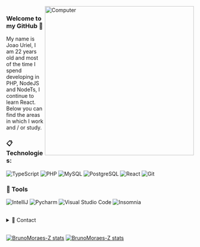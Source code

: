 <img src="https://raw.githubusercontent.com/MicaelliMedeiros/micaellimedeiros/master/image/computer-illustration.png" min-width="400px" max-width="400px" width="400px" align="right" alt="Computer">

### Welcome to my GitHub 🎇
My name is Joao Uriel, I am 22 years old and most of the time I spend developing in PHP, NodeJS and NodeTs, I continue to learn React. Below you can find the areas in which I work and / or study.

### :clipboard: Technologies:


  ![TypeScript](https://img.shields.io/badge/TypeScript-007ACC?style=for-the-badge&logo=typescript&logoColor=white)
  ![PHP](https://img.shields.io/badge/TypeScript-007ACC?style=for-the-badge&logo=typescript&logoColor=white)
  ![MySQL](https://img.shields.io/badge/MySQL-00000F?style=for-the-badge&logo=mysql&logoColor=white)
  ![PostgreSQL](https://img.shields.io/badge/PostgreSQL-316192?style=for-the-badge&logo=postgresql&logoColor=white)
  ![React](https://img.shields.io/badge/TypeScript-007ACC?style=for-the-badge&logo=typescript&logoColor=white)
  ![Git](https://img.shields.io/badge/-Git-F05032?style=for-the-badge&logo=git&logoColor=white)

### 🚀 Tools

  ![IntelliJ](https://img.shields.io/badge/IntelliJ-000000?style=for-the-badge&logo=intellij-idea&logoColor=blue)
  ![Pycharm](https://img.shields.io/badge/Pycharm-0D0D0D?style=for-the-badge&logo=pycharm&logoColor=25D985)
  ![Visual Studio Code](https://img.shields.io/badge/VSCode-008B8B?style=for-the-badge&logo=visual-studio-code&logoColor=blue)
  ![Insomnia](https://img.shields.io/badge/Insomnia-430098?style=for-the-badge&logo=insomnia&logoColor=white)

<br/>

<details>
  <summary>💬 Contact</summary>
   <img alt="Discord" src="https://img.shields.io/badge/Zeuss%236943-7289da.svg?&style=for-the-badge&logo=discord&logoColor=white" />
   <a href="https://www.linkedin.com/in/bruno-moraes-b58bb8181/" target="_blank">
    <img alt="LinkedIn" src="https://img.shields.io/badge/linkedin-%230077B5.svg?&style=for-the-badge&logo=linkedin&logoColor=white" />
   </a>
</details> 
  
<br/>

[![BrunoMoraes-Z stats](https://github-readme-stats.vercel.app/api?username=BrunoMoraes-Z&theme=tokyonight)](https://github.com/BrunoMoraes-Z/)
[![BrunoMoraes-Z stats](https://github-readme-stats.vercel.app/api/top-langs/?username=BrunoMoraes-Z&hide=html&layout=compact&theme=tokyonight)](https://github.com/BrunoMoraes-Z/)
